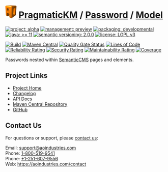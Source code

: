 # [<img src="ao-logo.png" alt="AO Logo" width="35" height="40">](https://github.com/ao-apps) [PragmaticKM](https://github.com/ao-apps/pragmatickm) / [Password](https://github.com/ao-apps/pragmatickm-password) / [Model](https://github.com/ao-apps/pragmatickm-password-model)

[![project: alpha](https://pragmatickm.com/ao-badges/project-alpha.svg)](https://aoindustries.com/life-cycle#project-alpha)
[![management: preview](https://pragmatickm.com/ao-badges/management-preview.svg)](https://aoindustries.com/life-cycle#management-preview)
[![packaging: developmental](https://pragmatickm.com/ao-badges/packaging-developmental.svg)](https://aoindustries.com/life-cycle#packaging-developmental)  
[![java: &gt;= 11](https://pragmatickm.com/ao-badges/java-11.svg)](https://docs.oracle.com/en/java/javase/11/docs/api/)
[![semantic versioning: 2.0.0](https://pragmatickm.com/ao-badges/semver-2.0.0.svg)](http://semver.org/spec/v2.0.0.html)
[![license: LGPL v3](https://pragmatickm.com/ao-badges/license-lgpl-3.0.svg)](https://www.gnu.org/licenses/lgpl-3.0)

[![Build](https://github.com/ao-apps/pragmatickm-password-model/workflows/Build/badge.svg?branch=master)](https://github.com/ao-apps/pragmatickm-password-model/actions?query=workflow%3ABuild)
[![Maven Central](https://maven-badges.herokuapp.com/maven-central/com.pragmatickm/pragmatickm-password-model/badge.svg)](https://maven-badges.herokuapp.com/maven-central/com.pragmatickm/pragmatickm-password-model)
[![Quality Gate Status](https://sonarcloud.io/api/project_badges/measure?branch=master&project=com.pragmatickm%3Apragmatickm-password-model&metric=alert_status)](https://sonarcloud.io/dashboard?branch=master&id=com.pragmatickm%3Apragmatickm-password-model)
[![Lines of Code](https://sonarcloud.io/api/project_badges/measure?branch=master&project=com.pragmatickm%3Apragmatickm-password-model&metric=ncloc)](https://sonarcloud.io/component_measures?branch=master&id=com.pragmatickm%3Apragmatickm-password-model&metric=ncloc)  
[![Reliability Rating](https://sonarcloud.io/api/project_badges/measure?branch=master&project=com.pragmatickm%3Apragmatickm-password-model&metric=reliability_rating)](https://sonarcloud.io/component_measures?branch=master&id=com.pragmatickm%3Apragmatickm-password-model&metric=Reliability)
[![Security Rating](https://sonarcloud.io/api/project_badges/measure?branch=master&project=com.pragmatickm%3Apragmatickm-password-model&metric=security_rating)](https://sonarcloud.io/component_measures?branch=master&id=com.pragmatickm%3Apragmatickm-password-model&metric=Security)
[![Maintainability Rating](https://sonarcloud.io/api/project_badges/measure?branch=master&project=com.pragmatickm%3Apragmatickm-password-model&metric=sqale_rating)](https://sonarcloud.io/component_measures?branch=master&id=com.pragmatickm%3Apragmatickm-password-model&metric=Maintainability)
[![Coverage](https://sonarcloud.io/api/project_badges/measure?branch=master&project=com.pragmatickm%3Apragmatickm-password-model&metric=coverage)](https://sonarcloud.io/component_measures?branch=master&id=com.pragmatickm%3Apragmatickm-password-model&metric=Coverage)

Passwords nested within [SemanticCMS](https://github.com/ao-apps/semanticcms) pages and elements.

## Project Links
* [Project Home](https://pragmatickm.com/password/model/)
* [Changelog](https://pragmatickm.com/password/model/changelog)
* [API Docs](https://pragmatickm.com/password/model/apidocs/)
* [Maven Central Repository](https://search.maven.org/artifact/com.pragmatickm/pragmatickm-password-model)
* [GitHub](https://github.com/ao-apps/pragmatickm-password-model)

## Contact Us
For questions or support, please [contact us](https://aoindustries.com/contact):

Email: [support@aoindustries.com](mailto:support@aoindustries.com)  
Phone: [1-800-519-9541](tel:1-800-519-9541)  
Phone: [+1-251-607-9556](tel:+1-251-607-9556)  
Web: https://aoindustries.com/contact
